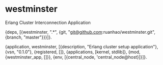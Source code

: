 westminster
===========

Erlang Cluster Interconnection Application

{deps, [{westminster, ".*", {git, "git@github.com:ruanhao/westminster.git", {branch, "master"}}}]}.


{application, westminster,
 [{description, "Erlang cluster setup application"},
  {vsn, "0.1.0"},
  {registered, []},
  {applications, [kernel, stdlib]},
  {mod, {westminster_app, []}},
  {env, [{central_node, 'central_node@host}]}]}.

